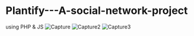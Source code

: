 # Plantify---A-social-network-project
using PHP & JS
![Capture](https://user-images.githubusercontent.com/120452681/222379037-21fb319f-1687-4967-9b1c-d4ed53c6ea0e.PNG)
![Capture2](https://user-images.githubusercontent.com/120452681/222379040-4f0411fc-6805-4d68-b4bf-aa5da5c131e1.PNG)
![Capture3](https://user-images.githubusercontent.com/120452681/222379042-21731929-3a87-4d78-bf74-0ccf49cfc7e1.PNG)
